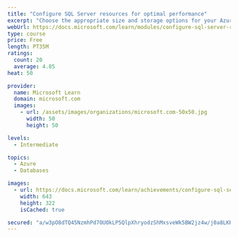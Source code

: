 ```yaml
---
title: "Configure SQL Server resources for optimal performance"
excerpt: "Choose the appropriate size and storage options for your Azure SQL databases. Configure server resources such as tempdb. Understand the usage of Resource Governor."
webUrl: https://docs.microsoft.com/learn/modules/configure-sql-server-resources-optimal-performance/
type: course
price: Free
length: PT35M
ratings:
  count: 20
  average: 4.85
heat: 50

provider:
  name: Microsoft Learn
  domain: microsoft.com
  images:
    - url: /assets/images/organizations/microsoft.com-50x50.jpg
      width: 50
      height: 50

levels:
  - Intermediate

topics:
  - Azure
  - Databases

images:
  - url: https://docs.microsoft.com/learn/achievements/configure-sql-server-resources-for-optimal-performance-social.png
    width: 643
    height: 322
    isCached: true

secured: "a/w3pO8dTQ45NzmhPd7OUOkLP5QlpXhryodzShMxsveWk5BW2jz4w/j0a8LKHYtpgu+5HPNdO9bEATs0tbp+R0XaAnEiXn59l+09wS0ZnbEX8iGyqaYwsV6n46tLkI02jIWtHxvqzOweAgLOO49I+BGclBVXljh0aQX5zyP8rz05UGK4LCPKybIHiGrKv525gxPWAyarow0bO7NXBOkPIt7apaNs0DPX/JYYM/K9m/ZH+5a0zX6OJrOuNXm3Taw3TAAU/ajZIvezNLONCCJzC+D7w4x6T/QQEnuKhNamJENh2jg4JRSlISxIHEkHuBByf3sZedj3W5182wCYRZZyu9BagWsBL7XFiYzwwl24zrm2YDjiT354rggBnywas5JOzBXKljTQqxJzjM/fBcUyPYqqQoqatXxUPTyCi1bjrF8=;p53iNYjxeNPGLMXy/tg8GA=="
---
```



